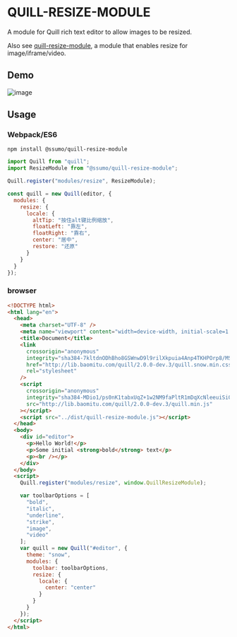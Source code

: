 # QUILL-RESIZE-MODULE

A module for Quill rich text editor to allow images to be resized.

Also see [quill-resize-module](https://github.com/scrapooo/quill-resize-module),
a module that enables resize for image/iframe/video.

## Demo

![image](https://raw.githubusercontent.com/scrapooo/quill-resize-module/master/demo/demo.gif)

## Usage

### Webpack/ES6

`npm install @ssumo/quill-resize-module`

```javascript
import Quill from "quill";
import ResizeModule from "@ssumo/quill-resize-module";

Quill.register("modules/resize", ResizeModule);

const quill = new Quill(editor, {
  modules: {
    resize: {
      locale: {
        altTip: "按住alt键比例缩放",
        floatLeft: "靠左",
        floatRight: "靠右",
        center: "居中",
        restore: "还原"
      }
    }
  }
});
```

### browser

```html
<!DOCTYPE html>
<html lang="en">
  <head>
    <meta charset="UTF-8" />
    <meta name="viewport" content="width=device-width, initial-scale=1.0" />
    <title>Document</title>
    <link
      crossorigin="anonymous"
      integrity="sha384-7kltdnODhBho8GSWnwD9l9rilXkpuia4Anp4TKHPOrp8/MS/+083g4it4MYED/hc"
      href="http://lib.baomitu.com/quill/2.0.0-dev.3/quill.snow.min.css"
      rel="stylesheet"
    />
    <script
      crossorigin="anonymous"
      integrity="sha384-MDio1/ps0nK1tabxUqZ+1w2NM9faPltR1mDqXcNleeuiSi0KBXqIsWofIp4r5A0+"
      src="http://lib.baomitu.com/quill/2.0.0-dev.3/quill.min.js"
    ></script>
    <script src="../dist/quill-resize-module.js"></script>
  </head>
  <body>
    <div id="editor">
      <p>Hello World!</p>
      <p>Some initial <strong>bold</strong> text</p>
      <p><br /></p>
    </div>
  </body>
  <script>
    Quill.register("modules/resize", window.QuillResizeModule);

    var toolbarOptions = [
      "bold",
      "italic",
      "underline",
      "strike",
      "image",
      "video"
    ];
    var quill = new Quill("#editor", {
      theme: "snow",
      modules: {
        toolbar: toolbarOptions,
        resize: {
          locale: {
            center: "center"
          }
        }
      }
    });
  </script>
</html>
```
